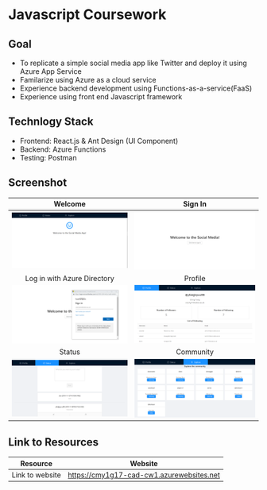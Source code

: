 # Javascript Coursework

## Goal
- To replicate a simple social media app like Twitter and deploy it using Azure App Service
- Familarize using Azure as a cloud service
- Experience backend development using Functions-as-a-service(FaaS)
- Experience using front end Javascript framework

## Technlogy Stack
- Frontend: React.js & Ant Design (UI Component)
- Backend: Azure Functions
- Testing: Postman 

## Screenshot
Welcome     |     Sign In
:-------------------------:|:-------------------------:
![Welcome](Image/Welcome.PNG)  |  ![SignIn](Image/SignIn.PNG)
Log in with Azure Directory | Profile
![Welcome](Image/Pop-up-window.PNG)  |  ![SignIn](Image/profile.PNG)
Status | Community
![Status](Image/Status.PNG)  |  ![Community](Image/Community.PNG)

## Link to Resources
Resource | Website
--------|---------
Link to website | https://cmy1g17-cad-cw1.azurewebsites.net
